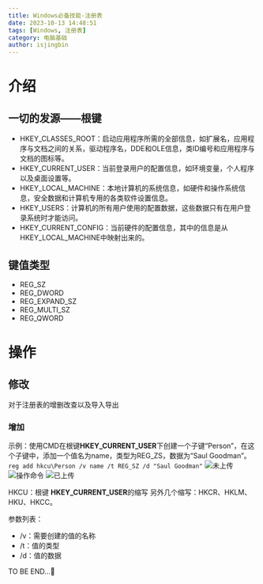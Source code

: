 ```yaml
---
title: Windows必备技能-注册表
date: 2023-10-13 14:48:51
tags: [Windows, 注册表]
category: 电脑基础
author: isjingbin
---
```


# 介绍
## 一切的发源——根键
- HKEY_CLASSES_ROOT：启动应用程序所需的全部信息，如扩展名，应用程序与文档之间的关系，驱动程序名，DDE和OLE信息，类ID编号和应用程序与文档的图标等。  
- HKEY_CURRENT_USER：当前登录用户的配置信息，如环境变量，个人程序以及桌面设置等。  
- HKEY_LOCAL_MACHINE：本地计算机的系统信息，如硬件和操作系统信息，安全数据和计算机专用的各类软件设置信息。  
- HKEY_USERS：计算机的所有用户使用的配置数据，这些数据只有在用户登录系统时才能访问。  
- HKEY_CURRENT_CONFIG：当前硬件的配置信息，其中的信息是从HKEY_LOCAL_MACHINE中映射出来的。  

## 键值类型
- REG_SZ
- REG_DWORD
- REG_EXPAND_SZ
- REG_MULTI_SZ
- REG_QWORD

# 操作

## 修改
对于注册表的增删改查以及导入导出

### 增加
示例：使用CMD在根键**HKEY_CURRENT_USER**下创建一个子键“Person”，在这个子键中，添加一个值名为name，类型为REG_ZS，数据为“Saul Goodman”。
```reg add hkcu\Person /v name /t REG_SZ /d "Saul Goodman"```
![未上传](https://cdn.jsdelivr.net/gh/isjingbin/diaryImage@main/img/2023%2F10%2F80b0883e21201d57c26e61123607163a.png)
![操作命令](https://cdn.jsdelivr.net/gh/isjingbin/diaryImage@main/img/2023%2F10%2F1d4368259492f782ff7f9de932da93a5.png)
![已上传](https://cdn.jsdelivr.net/gh/isjingbin/diaryImage@main/img/2023%2F10%2Fe611bf2f0fda4966f30a967a85d74caf.png)

HKCU：根键 **HKEY_CURRENT_USER**的缩写
另外几个缩写：HKCR、HKLM、HKU、HKCC。

参数列表：
- /v：需要创建的值的名称
- /t：值的类型
- /d：值的数据

TO BE END...:dash: